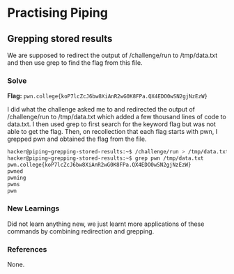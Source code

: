 # Practising Piping

## Grepping stored results
We are supposed to redirect the output of /challenge/run to /tmp/data.txt and then use grep to find the flag from this file. 

### Solve
**Flag:** `pwn.college{koP7lcZcJ6bw8XiAnR2wG0K8FPa.QX4EDO0wSN2gjNzEzW}`

I did what the challenge asked me to and redirected the output of /challenge/run to /tmp/data.txt which added a few thousand lines of code to data.txt. I then used grep to first search for the keyword flag but was not able to get the flag. Then, on recollection that each flag starts with pwn, I grepped pwn and obtained the flag from the file. 
```bash
hacker@piping~grepping-stored-results:~$ /challenge/run > /tmp/data.txt
hacker@piping~grepping-stored-results:~$ grep pwn /tmp/data.txt
pwn.college{koP7lcZcJ6bw8XiAnR2wG0K8FPa.QX4EDO0wSN2gjNzEzW}
pwned
pwning
pwns
pwn

```

### New Learnings
Did not learn anything new, we just learnt more applications of these commands by combining redirection and grepping. 

### References 
None. 
